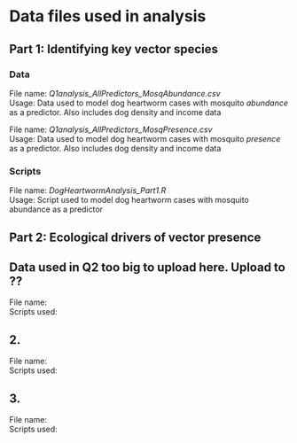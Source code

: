 # Data files used in analysis # 

## Part 1: Identifying key vector species ##

### Data ###
File name: *Q1analysis_AllPredictors_MosqAbundance.csv*  
Usage: Data used to model dog heartworm cases with mosquito *abundance* as a predictor. Also includes dog density and income data

File name: *Q1analysis_AllPredictors_MosqPresence.csv*    
Usage: Data used to model dog heartworm cases with mosquito *presence* as a predictor. Also includes dog density and income data

### Scripts ###

File name: *DogHeartwormAnalysis_Part1.R*  
Usage: Script used to model dog heartworm cases with mosquito abundance as a predictor

## Part 2: Ecological drivers of vector presence ##
## Data used in Q2 too big to upload here. Upload to ?? 

 
File name:  
Scripts used:  
 
## 2. 
File name:  
Scripts used:

## 3. 
File name:  
Scripts used:
